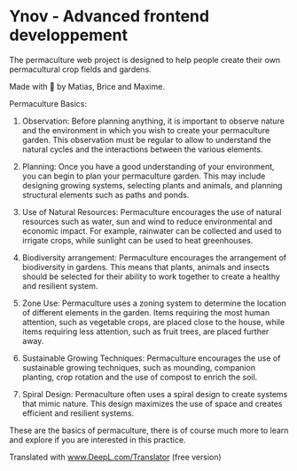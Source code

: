 # Ynov - Advanced frontend developpement

The permaculture web project is designed to help people create their own permacultural crop fields and gardens.

Made with 🍓 by Matias, Brice and Maxime.

Permaculture Basics:

1. Observation: Before planning anything, it is important to observe nature and the environment in which you wish to create your permaculture garden. This observation must be regular to allow to understand the natural cycles and the interactions between the various elements.

2. Planning: Once you have a good understanding of your environment, you can begin to plan your permaculture garden. This may include designing growing systems, selecting plants and animals, and planning structural elements such as paths and ponds.

3. Use of Natural Resources: Permaculture encourages the use of natural resources such as water, sun and wind to reduce environmental and economic impact. For example, rainwater can be collected and used to irrigate crops, while sunlight can be used to heat greenhouses.

4. Biodiversity arrangement: Permaculture encourages the arrangement of biodiversity in gardens. This means that plants, animals and insects should be selected for their ability to work together to create a healthy and resilient system.

5. Zone Use: Permaculture uses a zoning system to determine the location of different elements in the garden. Items requiring the most human attention, such as vegetable crops, are placed close to the house, while items requiring less attention, such as fruit trees, are placed further away.

6. Sustainable Growing Techniques: Permaculture encourages the use of sustainable growing techniques, such as mounding, companion planting, crop rotation and the use of compost to enrich the soil.

7. Spiral Design: Permaculture often uses a spiral design to create systems that mimic nature. This design maximizes the use of space and creates efficient and resilient systems.

These are the basics of permaculture, there is of course much more to learn and explore if you are interested in this practice.

Translated with www.DeepL.com/Translator (free version)
